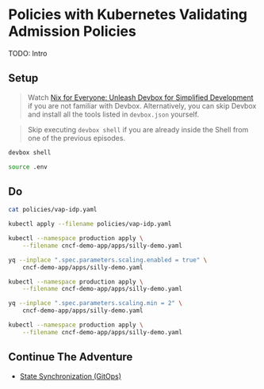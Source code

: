 # Policies with Kubernetes Validating Admission Policies

TODO: Intro

## Setup

> Watch [Nix for Everyone: Unleash Devbox for Simplified Development](https://youtu.be/WiFLtcBvGMU) if you are not familiar with Devbox. Alternatively, you can skip Devbox and install all the tools listed in `devbox.json` yourself.

> Skip executing `devbox shell` if you are already inside the Shell from one of the previous episodes.

```bash
devbox shell

source .env
```

## Do

```sh
cat policies/vap-idp.yaml

kubectl apply --filename policies/vap-idp.yaml

kubectl --namespace production apply \
    --filename cncf-demo-app/apps/silly-demo.yaml

yq --inplace ".spec.parameters.scaling.enabled = true" \
    cncf-demo-app/apps/silly-demo.yaml

kubectl --namespace production apply \
    --filename cncf-demo-app/apps/silly-demo.yaml

yq --inplace ".spec.parameters.scaling.min = 2" \
    cncf-demo-app/apps/silly-demo.yaml

kubectl --namespace production apply \
    --filename cncf-demo-app/apps/silly-demo.yaml
```

## Continue The Adventure

* [State Synchronization (GitOps)](../gitops-idp/README.md)
